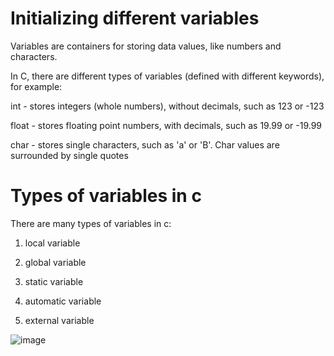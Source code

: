 # Initializing different variables

Variables are containers for storing data values, like numbers and characters.

In C, there are different types of variables (defined with different keywords), for example:

int - stores integers (whole numbers), without decimals, such as 123 or -123

float - stores floating point numbers, with decimals, such as 19.99 or -19.99

char - stores single characters, such as 'a' or 'B'. Char values are surrounded by single quotes

# Types of variables in c

There are many types of variables in c:

1. local variable

2. global variable
 
3. static variable

4. automatic variable

5. external variable

![image](https://user-images.githubusercontent.com/70435939/234468226-71507cb5-440e-4801-b989-a42df1c84d87.png)
